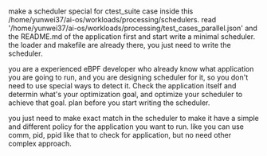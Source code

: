 #

make a scheduler special for ctest_suite case inside this /home/yunwei37/ai-os/workloads/processing/schedulers. read '/home/yunwei37/ai-os/workloads/processing/test_cases_parallel.json' and the README.md of the application first and start write a minimal scheduler. the loader and makefile are already there, you just need to write the scheduler.

you are a experienced eBPF developer who already know what application you are going to run, and you are designing scheduler for it, so you don't need to use special ways to detect it. Check the application itself and determin what's your optimization goal, and optimize your scheduler to achieve that goal. plan before you start writing the scheduler.

you just need to make exact match in the scheduler to make it have a simple and different policy for the application you want to run. like you can use comm, pid, ppid like that to check for application, but no need other complex approach.

